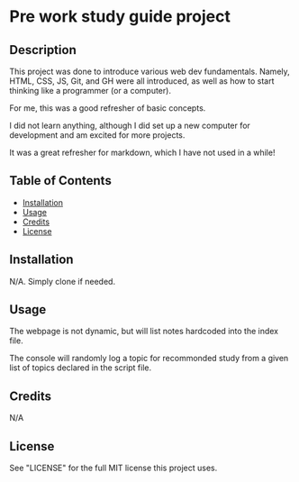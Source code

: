 # Pre work study guide project

## Description


This project was done to introduce various web dev fundamentals.
Namely, HTML, CSS, JS, Git, and GH were all introduced, as well
as how to start thinking like a programmer (or a computer).

For me, this was a good refresher of basic concepts.

I did not learn anything, although I did set up a new computer for
development and am excited for more projects.

It was a great refresher for markdown, which I have not used in a while!

## Table of Contents

- [Installation](#installation)
- [Usage](#usage)
- [Credits](#credits)
- [License](#license)

## Installation

N/A. Simply clone if needed.

## Usage

The webpage is not dynamic, but will list notes hardcoded into the index file.

The console will randomly log a topic for recommonded study from a given list of topics declared in the script file.

## Credits

N/A

## License

See "LICENSE" for the full MIT license this project uses.